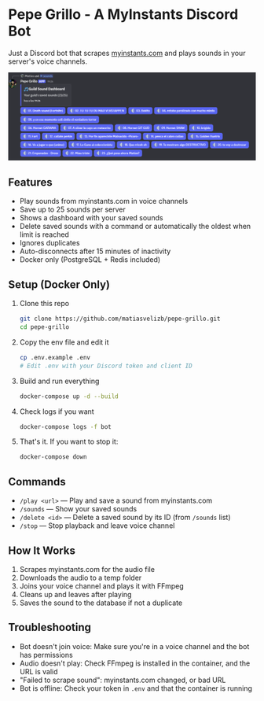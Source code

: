 # Pepe Grillo - A MyInstants Discord Bot


Just a Discord bot that scrapes [myinstants.com](https://myinstants.com) and plays sounds in your server's voice channels.

![Guild Sound Dashboard](docs/dashboard-example.png)

## Features

- Play sounds from myinstants.com in voice channels
- Save up to 25 sounds per server
- Shows a dashboard with your saved sounds
- Delete saved sounds with a command or automatically the oldest when limit is reached
- Ignores duplicates
- Auto-disconnects after 15 minutes of inactivity
- Docker only (PostgreSQL + Redis included)

## Setup (Docker Only)

1. Clone this repo
   ```bash
   git clone https://github.com/matiasvelizb/pepe-grillo.git
   cd pepe-grillo
   ```
2. Copy the env file and edit it
   ```bash
   cp .env.example .env
   # Edit .env with your Discord token and client ID
   ```
3. Build and run everything
   ```bash
   docker-compose up -d --build
   ```
4. Check logs if you want
   ```bash
   docker-compose logs -f bot
   ```

5. That's it. If you want to stop it:
   ```bash
   docker-compose down
   ```

## Commands

- `/play <url>` — Play and save a sound from myinstants.com
- `/sounds` — Show your saved sounds
- `/delete <id>` — Delete a saved sound by its ID (from `/sounds` list)
- `/stop` — Stop playback and leave voice channel

## How It Works

1. Scrapes myinstants.com for the audio file
2. Downloads the audio to a temp folder
3. Joins your voice channel and plays it with FFmpeg
4. Cleans up and leaves after playing
5. Saves the sound to the database if not a duplicate

## Troubleshooting

- Bot doesn't join voice: Make sure you're in a voice channel and the bot has permissions
- Audio doesn't play: Check FFmpeg is installed in the container, and the URL is valid
- "Failed to scrape sound": myinstants.com changed, or bad URL
- Bot is offline: Check your token in `.env` and that the container is running
